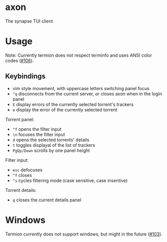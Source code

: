 # axon
The synapse TUI client


# Usage
Note: Currently termion does not respect terminfo and uses ANSI color codes ([#106](https://github.com/ticki/termion/issues/106)).

## Keybindings
- vim style movement, with uppercase letters switching panel focus
- `^q` disconnects from the current server, or closes axon when in the login panel
- `E` display errors of the currently selected torrent's trackers
- `e` display the error of the currently selected torrent

Torrent panel:
- `^f` opens the filter input
- `\n` focuses the filter input
- `d` opens the selected torrents' details
- `t` toggles displayal of the list of trackers
- `PgUp/Down` scrolls by one panel height

Filter input:
- `esc` defocuses
- `^f` closes
- `^s` cycles filtering mode (case sensitive, case insentive)

Torrent details:
- `q` closes the current details panel

# Windows
Termion currently does not support windows, but might in the future ([#103](https://github.com/ticki/termion/issues/103)).
